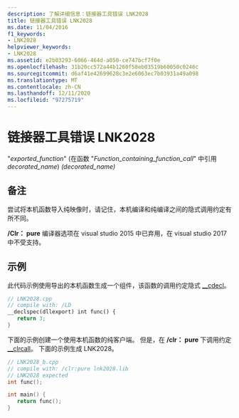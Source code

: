 ```yaml
---
description: 了解详细信息：链接器工具错误 LNK2028
title: 链接器工具错误 LNK2028
ms.date: 11/04/2016
f1_keywords:
- LNK2028
helpviewer_keywords:
- LNK2028
ms.assetid: e2b03293-6066-464d-a050-ce747bcf7f0e
ms.openlocfilehash: 31b20cc572a44b1260f58eb03519b60050c0246c
ms.sourcegitcommit: d6af41e42699628c3e2e6063ec7b03931a49a098
ms.translationtype: MT
ms.contentlocale: zh-CN
ms.lasthandoff: 12/11/2020
ms.locfileid: "97275719"
---
```

# <a name="linker-tools-error-lnk2028"></a>链接器工具错误 LNK2028

"*exported_function*" (在函数 "*Function_containing_function_call*" 中引用 *decorated_name*) *(decorated_name)*

## <a name="remarks"></a>备注

尝试将本机函数导入纯映像时，请记住，本机编译和纯编译之间的隐式调用约定有所不同。

**/Clr： pure** 编译器选项在 visual studio 2015 中已弃用，在 visual studio 2017 中不受支持。

## <a name="examples"></a>示例

此代码示例使用导出的本机函数生成一个组件，该函数的调用约定隐式 [__cdecl](../../cpp/cdecl.md)。

```cpp
// LNK2028.cpp
// compile with: /LD
__declspec(dllexport) int func() {
   return 3;
}
```

下面的示例创建一个使用本机函数的纯客户端。 但是，在 **/clr： pure** 下调用约定 [__clrcall](../../cpp/clrcall.md)。 下面的示例生成 LNK2028。

```cpp
// LNK2028_b.cpp
// compile with: /clr:pure lnk2028.lib
// LNK2028 expected
int func();

int main() {
   return func();
}
```
